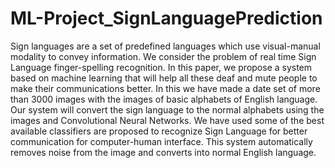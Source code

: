 # ML-Project_SignLanguagePrediction
Sign languages are a set of predefined languages which use visual-manual modality to convey information. We consider the problem of real time Sign Language finger-spelling recognition. In this paper, we propose a system based on machine learning that will help all these deaf and mute people to make their communications better. In this we have made a date set of more than 3000 images with the images of basic alphabets of English language. Our system will convert the sign language to the normal alphabets using the images and Convolutional Neural Networks. We have used some of the best available classifiers are proposed to recognize Sign Language for better communication for computer-human interface. This system automatically removes noise from the image and converts into normal English language.
